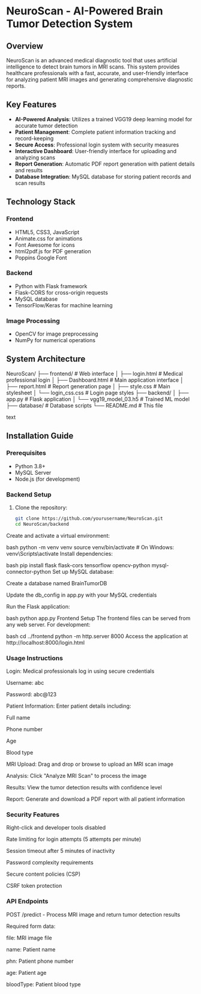 # NeuroScan - AI-Powered Brain Tumor Detection System

## Overview

NeuroScan is an advanced medical diagnostic tool that uses artificial intelligence to detect brain tumors in MRI scans. This system provides healthcare professionals with a fast, accurate, and user-friendly interface for analyzing patient MRI images and generating comprehensive diagnostic reports.

## Key Features

- **AI-Powered Analysis**: Utilizes a trained VGG19 deep learning model for accurate tumor detection
- **Patient Management**: Complete patient information tracking and record-keeping
- **Secure Access**: Professional login system with security measures
- **Interactive Dashboard**: User-friendly interface for uploading and analyzing scans
- **Report Generation**: Automatic PDF report generation with patient details and results
- **Database Integration**: MySQL database for storing patient records and scan results

## Technology Stack

### Frontend
- HTML5, CSS3, JavaScript
- Animate.css for animations
- Font Awesome for icons
- html2pdf.js for PDF generation
- Poppins Google Font

### Backend
- Python with Flask framework
- Flask-CORS for cross-origin requests
- MySQL database
- TensorFlow/Keras for machine learning

### Image Processing
- OpenCV for image preprocessing
- NumPy for numerical operations

## System Architecture
NeuroScan/
├── frontend/ # Web interface
│ ├── login.html # Medical professional login
│ ├── Dashboard.html # Main application interface
│ ├── report.html # Report generation page
│ ├── style.css # Main stylesheet
│ └── login_css.css # Login page styles
├── backend/
│ ├── app.py # Flask application
│ └── vgg19_model_03.h5 # Trained ML model
├── database/ # Database scripts
└── README.md # This file

text

## Installation Guide

### Prerequisites
- Python 3.8+
- MySQL Server
- Node.js (for development)

### Backend Setup
1. Clone the repository:
   ```bash
   git clone https://github.com/yourusername/NeuroScan.git
   cd NeuroScan/backend
Create and activate a virtual environment:

bash
python -m venv venv
source venv/bin/activate  # On Windows: venv\Scripts\activate
Install dependencies:

bash
pip install flask flask-cors tensorflow opencv-python mysql-connector-python
Set up MySQL database:

Create a database named BrainTumorDB

Update the db_config in app.py with your MySQL credentials

Run the Flask application:

bash
python app.py
Frontend Setup
The frontend files can be served from any web server. For development:

bash
cd ../frontend
python -m http.server 8000
Access the application at http://localhost:8000/login.html

### Usage Instructions
Login: Medical professionals log in using secure credentials

Username: abc

Password: abc@123

Patient Information: Enter patient details including:

Full name

Phone number

Age

Blood type

MRI Upload: Drag and drop or browse to upload an MRI scan image

Analysis: Click "Analyze MRI Scan" to process the image

Results: View the tumor detection results with confidence level

Report: Generate and download a PDF report with all patient information

### Security Features
Right-click and developer tools disabled

Rate limiting for login attempts (5 attempts per minute)

Session timeout after 5 minutes of inactivity

Password complexity requirements

Secure content policies (CSP)

CSRF token protection

### API Endpoints
POST /predict - Process MRI image and return tumor detection results

Required form data:

file: MRI image file

name: Patient name

phn: Patient phone number

age: Patient age

bloodType: Patient blood type
